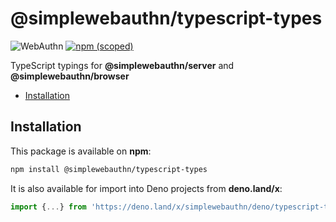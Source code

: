 # @simplewebauthn/typescript-types <!-- omit in toc -->

![WebAuthn](https://img.shields.io/badge/WebAuthn-Simplified-blueviolet?style=for-the-badge&logo=WebAuthn)
[![npm (scoped)](https://img.shields.io/npm/v/@simplewebauthn/typescript-types?style=for-the-badge&logo=npm)](https://www.npmjs.com/package/@simplewebauthn/typescript-types)

TypeScript typings for **@simplewebauthn/server** and **@simplewebauthn/browser**

- [Installation](#installation)

## Installation

This package is available on **npm**:

```sh
npm install @simplewebauthn/typescript-types
```

It is also available for import into Deno projects from **deno.land/x**:

```ts
import {...} from 'https://deno.land/x/simplewebauthn/deno/typescript-types.ts';
```
